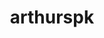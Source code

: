 ---
title: arthurspk
github: https://github.com/arthurspk
mode: dark
transition: 1s
score: 66.3
archetype:
- Minimalistic
---